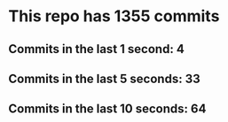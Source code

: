 # This repo has 1355 commits

## Commits in the last 1 second: 4
## Commits in the last 5 seconds: 33
## Commits in the last 10 seconds: 64
